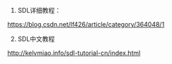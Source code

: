 
1. SDL详细教程：

https://blog.csdn.net/lf426/article/category/364048/1

2. SDL中文教程

 http://kelvmiao.info/sdl-tutorial-cn/index.html
